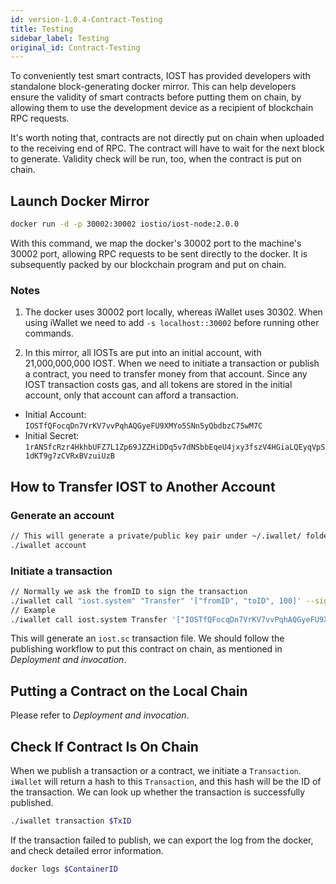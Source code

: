 ```yaml
---
id: version-1.0.4-Contract-Testing
title: Testing
sidebar_label: Testing
original_id: Contract-Testing
---
```


To conveniently test smart contracts, IOST has provided developers with standalone block-generating docker mirror. This can help developers ensure the validity of smart contracts before putting them on chain, by allowing them to use the development device as a recipient of blockchain RPC requests.

It's worth noting that, contracts are not directly put on chain when uploaded to the receiving end of RPC. The contract will have to wait for the next block to generate. Validity check will be run, too, when the contract is put on chain.

## Launch Docker Mirror

```bash
docker run -d -p 30002:30002 iostio/iost-node:2.0.0
```

With this command, we map the docker's 30002 port to the machine's 30002 port, allowing RPC requests to be sent directly to the docker. It is subsequently packed by our blockchain program and put on chain.

### Notes

1. The docker uses 30002 port locally, whereas iWallet uses 30302. When using iWallet we need to add `-s localhost::30002` before running other commands.

2. In this mirror, all IOSTs are put into an initial account, with 21,000,000,000 IOST. When we need to initiate a transaction or publish a contract, you need to transfer money from that account. Since any IOST transaction costs gas, and all tokens are stored in the initial account, only that account can afford a transaction.

- Initial Account: `IOSTfQFocqDn7VrKV7vvPqhAQGyeFU9XMYo5SNn5yQbdbzC75wM7C`
- Initial Secret: `1rANSfcRzr4HkhbUFZ7L1Zp69JZZHiDDq5v7dNSbbEqeU4jxy3fszV4HGiaLQEyqVpS1dKT9g7zCVRxBVzuiUzB`

## How to Transfer IOST to Another Account

### Generate an account

```bash
// This will generate a private/public key pair under ~/.iwallet/ folder
./iwallet account
```

### Initiate a transaction

```bash
// Normally we ask the fromID to sign the transaction
./iwallet call "iost.system" "Transfer" '["fromID", "toID", 100]' --signer "ID0, ID1"
// Example
./iwallet call iost.system Transfer '["IOSTfQFocqDn7VrKV7vvPqhAQGyeFU9XMYo5SNn5yQbdbzC75wM7C", "IOSTfQFocqDn7VrKV7vvPqhAQGyeFU9XMYo5SNn5yQbdbzC75wM7C", 100]' --signers "IOSTfQFocqDn7VrKV7vvPqhAQGyeFU9XMYo5SNn5yQbdbzC75wM7C"
```

This will generate an `iost.sc` transaction file. We should follow the publishing workflow to put this contract on chain, as mentioned in *Deployment and invocation*.

## Putting a Contract on the Local Chain

Please refer to *Deployment and invocation*.

## Check If Contract Is On Chain

When we publish a transaction or a contract, we initiate a `Transaction`. `iWallet` will return a hash to this `Transaction`, and this hash will be the ID of the transaction. We can look up whether the transaction is successfully published.

```bash
./iwallet transaction $TxID
```

If the transaction failed to publish, we can export the log from the docker, and check detailed error information.

```bash
docker logs $ContainerID
```
